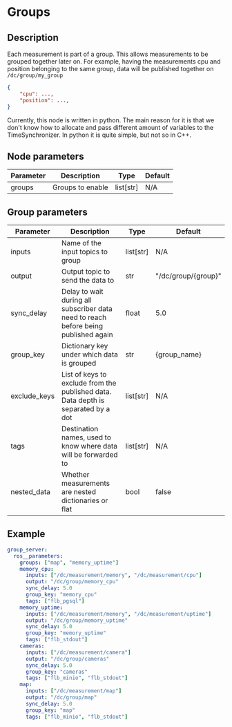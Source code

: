# Groups

## Description
Each measurement is part of a group. This allows measurements to be grouped together later on. For example, having the measurements cpu and position belonging to the same group, data will be published together on `/dc/group/my_group`

```json
{
    "cpu": ...,
    "position": ...,
}
```

Currently, this node is written in python. The main reason for it is that we don't know how to allocate and pass different amount of variables to the TimeSynchronizer. In python it is quite simple, but not so in C++.

## Node parameters

| Parameter | Description      | Type      | Default |
| --------- | ---------------- | --------- | ------- |
| groups    | Groups to enable | list[str] | N/A     |

## Group parameters

| Parameter    | Description                                                                         | Type      | Default             |
| ------------ | ----------------------------------------------------------------------------------- | --------- | ------------------- |
| inputs       | Name of the input topics to group                                                   | list[str] | N/A                 |
| output       | Output topic to send the data to                                                    | str       | "/dc/group/{group}" |
| sync_delay   | Delay to wait during all subscriber data need to reach before being published again | float     | 5.0                 |
| group_key    | Dictionary key under which data is grouped                                          | str       | {group_name}        |
| exclude_keys | List of keys to exclude from the published data. Data depth is separated by a dot   | list[str] | N/A                 |
| tags         | Destination names, used to know where data will be forwarded to                     | list[str] | N/A                 |
| nested_data  | Whether measurements are nested dictionaries or flat                                | bool      | false               |

## Example

```yaml
group_server:
  ros__parameters:
    groups: ["map", "memory_uptime"]
    memory_cpu:
      inputs: ["/dc/measurement/memory", "/dc/measurement/cpu"]
      output: "/dc/group/memory_cpu"
      sync_delay: 5.0
      group_key: "memory_cpu"
      tags: ["flb_pgsql"]
    memory_uptime:
      inputs: ["/dc/measurement/memory", "/dc/measurement/uptime"]
      output: "/dc/group/memory_uptime"
      sync_delay: 5.0
      group_key: "memory_uptime"
      tags: ["flb_stdout"]
    cameras:
      inputs: ["/dc/measurement/camera"]
      output: "/dc/group/cameras"
      sync_delay: 5.0
      group_key: "cameras"
      tags: ["flb_minio", "flb_stdout"]
    map:
      inputs: ["/dc/measurement/map"]
      output: "/dc/group/map"
      sync_delay: 5.0
      group_key: "map"
      tags: ["flb_minio", "flb_stdout"]
```
